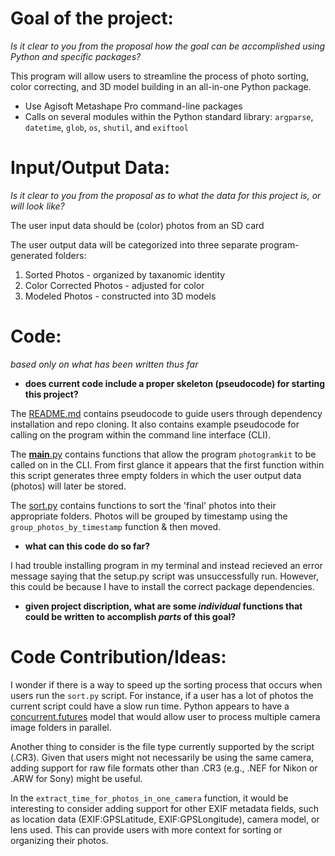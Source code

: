 # Goal of the project:
*Is it clear to you from the proposal how the goal can be accomplished using Python and specific packages?*

This program will allow users to streamline the process of photo sorting, color correcting, and 3D model building in an all-in-one Python package. 
- Use Agisoft Metashape Pro command-line packages 
- Calls on several modules within the Python standard library:
	 `argparse`, `datetime`, `glob`, `os`, `shutil`, and `exiftool`

# Input/Output Data:
*Is it clear to you from the proposal as to what the data for this project is, or will look like?*

The user input data should be (color) photos from an SD card

The user output data will be categorized into three separate program-generated folders:
1. Sorted Photos - organized by taxanomic identity 
2. Color Corrected Photos - adjusted for color
3. Modeled Photos - constructed into 3D models 

# Code:
*based only on what has been written thus far*

- **does current code include a proper skeleton (pseudocode) for starting this project?**

The [README.md](./README.md) contains pseudocode to guide users through dependency installation and repo cloning. It also contains example pseudocode for calling on the program within the command line interface (CLI).

The [__main__.py](./*__main__.py) contains functions that allow the program `photogramkit` to be called on in the CLI. From first glance it appears that the first function within this script generates three empty folders in which the user output data (photos) will later be stored. 

The [sort.py](./*sort.py) contains functions to sort the 'final' photos into their appropriate folders. Photos will be grouped by timestamp using the `group_photos_by_timestamp` function & then moved. 

- **what can this code do so far?**

I had trouble installing program in my terminal and instead recieved an error message saying that the setup.py script was unsuccessfully run. However, this could be because I have to install the correct package dependencies.  

- **given project discription, what are some *individual* functions that could be written to accomplish *parts* of this goal?**

 # Code Contribution/Ideas:

I wonder if there is a way to speed up the sorting process that occurs when users run the `sort.py` script. For instance, if a user has a lot of photos the current script could have a slow run time. Python appears to have a [concurrent.futures](https://docs.python.org/3/library/concurrent.futures.html) model that would allow user to process multiple camera image folders in parallel. 

Another thing to consider is the file type currently supported by the script (.CR3). Given that users might not necessarily be using the same camera, adding support for raw file formats other than .CR3 (e.g., .NEF for Nikon or .ARW for Sony) might be useful. 

In the `extract_time_for_photos_in_one_camera` function, it would be interesting to consider adding support for other EXIF metadata fields, such as location data (EXIF:GPSLatitude, EXIF:GPSLongitude), camera model, or lens used. This can provide users with more context for sorting or organizing their photos. 







